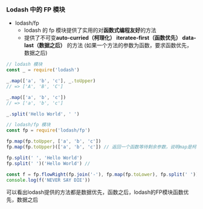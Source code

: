 ### Lodash 中的 FP 模块

* lodash/fp
    * lodash 的 fp 模块提供了实用的对**函数式编程友好**的方法
    * 提供了不可变**auto-curried（柯理化） iteratee-first（函数优先） data-last（数据之后）** 的方法
    (如果一个方法的参数为函数，要求函数优先，数据之后)
```javascript
// lodash 模块
const _ = require('lodash')

_.map(['a', 'b', 'c'], _.toUpper)
// => ['A', 'B', 'C']

_.map(['a', 'b', 'c'])
// => ['a', 'b', 'c']

_.split('Hello World', ' ')

// lodash/fp 模块
const fp = require('lodash/fp')

fp.map(fp.toUpper, ['a', 'b', 'c'])
fp.map(fp.toUpper)(['a', 'b', 'c']) // 返回一个函数等待剩余参数，说明map是柯理化的函数

fp.split(' ', 'Hello World')
fp.split(' ')('Hello World') // 

const f = fp.flowRight(fp.join('-'), fp.map(fp.toLower), fp.split(' '))
console.log(f('NEVER SAY DIE'))
```

可以看出lodash提供的方法都是数据优先，函数之后，lodash的FP模块函数优先，数据之后
